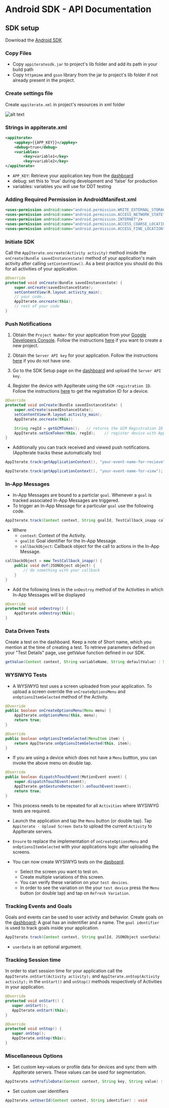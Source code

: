 # Android SDK - API Documentation

## SDK setup

Download the [Android SDK](http://appiterate.com/android/latest)

### Copy Files

* Copy `appiteratesdk.jar` to project's lib folder and add its path in your build path
* Copy `httpmime` and `gson` library from the jar to project's lib folder if not already present in the project.

### Create settings file

Create `appiterate.xml` in project's resources in xml folder

![alt text](img/appiterate-xml.png "appiterate.xml")

### Strings in appiterate.xml

```XML
<appiterate>
    <appkey>{{APP_KEY}}</appkey>
    <debug>true</debug>
    <variables>
        <key>variable1</key>
        <key>variable2</key>
</appiterate>
```

* `APP_KEY`: Retrieve your application key from the
<a href="http://dashboard.appiterate.com" target="_blank">dashboard</a>
* debug: set this to 'true' during development and 'false' for production
* variables: variables you will use for DDT testing

### Adding Required Permission in AndroidManifest.xml

```XML
<uses-permission android:name="android.permission.WRITE_EXTERNAL_STORAGE"/>
<uses-permission android:name="android.permission.ACCESS_NETWORK_STATE"/>
<uses-permission android:name="android.permission.INTERNET"/>
<uses-permission android:name="android.permission.ACCESS_COARSE_LOCATION" />
<uses-permission android:name="android.permission.ACCESS_FINE_LOCATION" />
```

### Initiate SDK

Call the `AppIterate.oncreate(Activity activity)` method inside the `onCreate(Bundle savedInstancestate)` method of your application's main activity after calling `setContentView()`. As a best practice you should do this for all activities of your application.

```JAVA
@Override
protected void onCreate(Bundle savedInstancestate) {
    super.onCreate(savedInstanceState);
    setContentView(R.layout.activity_main);
    // your code..
    AppIterate.oncreate(this);
    // rest of your code
}
```

### Push Notifications

1. Obtain the `Project Number` for your application from your [Google Developers Console](https://cloud.google.com/console). Follow the instructions [here](http://developer.android.com/google/gcm/gs.html#create-proj) if you want to create a new project.

2. Obtain the `Server API key` for your application. Follow the instructions [here](http://developer.android.com/google/gcm/gs.html#access-key) if you do not have one.

3. Go to the SDK Setup page on the [dashboard](http://dashboard.appiterate.com) and upload the `Server API key`.

4. Register the device with AppIterate using the `GCM registration ID`. Follow the instructions [here](http://developer.android.com/google/gcm/client.html#sample-register) to get the registration ID for a device.

```JAVA
@Override
protected void onCreate(Bundle savedInstanceState) {
    super.onCreate(savedInstanceState);
    setContentView(R.layout.activity_main);
    AppIterate.oncreate(this);

    String regId = getGCMToken();   // returns the GCM Registration ID of the device
    AppIterate.setGcmToken(this, regId);    // register device with AppIterate
}
```

* Additionally you can track received and viewed push notifications. (AppIterate tracks these automatically too)

```JAVA
AppIterate.track(getApplicationContext(), "your-event-name-for-recieve");
```

```JAVA
AppIterate.track(getApplicationContext(), "your-event-name-for-view");
```

### In-App Messages

* In-App Messages are bound to a particlar `goal`. Whenever a `goal` is tracked associated In-App Messages are triggered.
* To trigger an In-App Message for a particular `goal` use the following code.

```JAVA
AppIterate.track(Context context, String goalId, TestCallback_inapp callbackObject)
```

* Where
    * `context`: Context of the Activity.
    * `goalId`: Goal identifier for the In-App Message.
    * `callbackObject`: Callback object for the call to actions in the In-App Message.

```java
callbackObject = new TestCallback_inapp() {
    public void def(JSONObject object) {
        // do something with your callback
    }
}
```

* Add the following lines in the `onDestroy` method of the Activities in which In-App Messages will be displayed

```JAVA
@Override
protected void onDestroy() {
    AppIterate.onDestroy(this);
}
```


### Data Driven Tests

Create a test on the dashboard. Keep a note of Short name, which you mention at the time of creating a test. To retrieve parameters defined on your "Test Details" page, use getValue function defined in our SDK.

```JAVA
getValue(Context context, String variableName, String defaultValue) : String
```

### WYSIWYG Tests

* A WYSIWYG test uses a screen uploaded from your application. To upload a screen override the `onCreateOptionsMenu` and `onOptionsItemSelected` method of the Activity.

```JAVA
@Override
public boolean onCreateOptionsMenu(Menu menu) {
    AppIterate.onOptionsMenu(this, menu);
    return true;
}

@Override
public boolean onOptionsItemSelected(MenuItem item) {
    return AppIterate.onOptionsItemSelected(this, item);
}
```

* If you are using a device which does not have a `Menu` buttton, you can invoke the above menu on double tap.

```java
@Override
public boolean dispatchTouchEvent(MotionEvent event) {
    super.dispatchTouchEvent(event);
    AppIterate.getGestureDetector().onTouchEvent(event);
    return true;
}
```

* This process needs to be repeated for all `Activities` where WYSIWYG tests are required.

* Launch the application and tap the `Menu` button (or double tap). Tap `Appiterate - Upload Screen Data` to upload the current `Activity` to AppIterate servers.

* `Ensure` to replace the implementation of `onCreateOptionsMenu` and `onOptionsItemSelected` with your applications logic after uploading the screens.

* You can now create WYSIWYG tests on the [dasboard](http://dashboard.appiterate.com).
    * Select the screen you want to test on.
    * Create multiple variations of this screen.
    * You can verify these variation on your `test devices`.
    * In order to see the variation on the your `test device` press the `Menu `button (or double tap) and tap on `Refresh Variation`.


### Tracking Events and Goals

Goals and events can be used to user activity and behavior. Create goals on the [dashboard](http://dashboard.appiterate.com); A goal has an indentifier and a name. The `goal identifier` is used to track goals inside your application.

```JAVA
AppIterate.track(Context context, String goalId, JSONObject userData) : void
```

* `userData` is an optional argument.

### Tracking Session time

In order to start session time for your application call the `AppIterate.onStart(Activity activity);` and `AppIterate.onStop(Activity activity);` in the `onStart()` and `onStop()` methods respectively of Activities in your application.

```JAVA
@Override
protected void onStart() {
   super.onStart();
   AppIterate.onStart(this);
}

@Override
protected void onStop() {
   super.onStop();
   AppIterate.onStop(this);
}
```

### Miscellaneous Options

* Set custom key-values or profile data for devices and sync them with AppIterate servers. These values can be used for segmentation.

```JAVA
AppIterate.setProfileData(Context context, String key, String value) : void
```

* Set custom user identifiers

```JAVA
AppIterate.setUserId(Context context, String identifier) : void
```